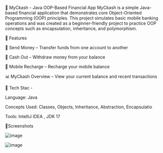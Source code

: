 📱 MyCkash - Java OOP-Based Financial App MyCkash is a simple Java-based financial application that demonstrates core Object-Oriented Programming (OOP) principles. This project simulates basic mobile banking operations and was created as a beginner-friendly project to practice OOP concepts such as encapsulation, inheritance, and polymorphism.

🚀 Features

💸 Send Money – Transfer funds from one account to another 

🏧 Cash Out – Withdraw money from your balance 

📲 Mobile Recharge – Recharge your mobile balance 

📊 MyCkash Overview – View your current balance and recent transactions


🧱 Tech Stac - 

Language: Java

Concepts Used: Classes, Objects, Inheritance, Abstraction, Encapsulatio

Tools: IntelliJ IDEA , JDK 17














📸Screenshots

![image](https://github.com/user-attachments/assets/247120aa-b7bf-4456-aaa1-9e5104201a5c)

![image](https://github.com/user-attachments/assets/8825d407-077a-4da0-9ff4-6e980351843f)












































































































































